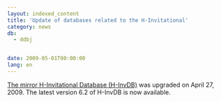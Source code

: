 ```yaml
---
layout: indexed_content
title: 'Update of databases related to the H-Invitational'
category: news
db:
  - ddbj


date: 2009-05-01T00:00:00
lang: en
---
```


<a href="/whatsnew/whatsnew2009-e.html#091208" target="_blank">The mirror H-Invitational Database (H-InvDB)</a> was upgraded on April 27, 2009. The latest version 6.2 of H-InvDB is now available.

